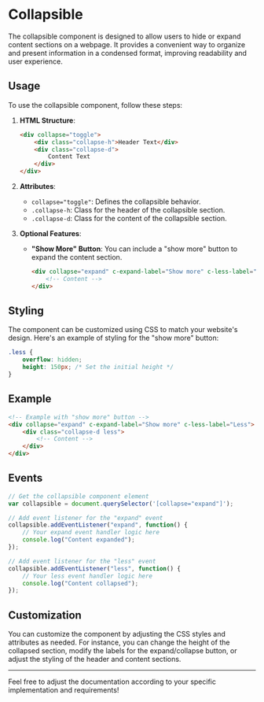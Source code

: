 # Collapsible 

The collapsible component is designed to allow users to hide or expand content sections on a webpage. It provides a convenient way to organize and present information in a condensed format, improving readability and user experience.

## Usage

To use the collapsible component, follow these steps:

1. **HTML Structure**:
   ```html
   <div collapse="toggle"> 
       <div class="collapse-h">Header Text</div>
       <div class="collapse-d">
           Content Text
       </div>
   </div>
   ```

2. **Attributes**:
   - `collapse="toggle"`: Defines the collapsible behavior.
   - `.collapse-h`: Class for the header of the collapsible section.
   - `.collapse-d`: Class for the content of the collapsible section.

3. **Optional Features**:
   - **"Show More" Button**: You can include a "show more" button to expand the content section.
     ```html
     <div collapse="expand" c-expand-label="Show more" c-less-label="Less">
         <!-- Content -->
     </div>
     ```

## Styling

The component can be customized using CSS to match your website's design. Here's an example of styling for the "show more" button:

```css
.less {
    overflow: hidden;
    height: 150px; /* Set the initial height */
}
```

## Example

```html
<!-- Example with "show more" button -->
<div collapse="expand" c-expand-label="Show more" c-less-label="Less">
    <div class="collapse-d less">
        <!-- Content -->
    </div>
</div>
```
## Events
```js
// Get the collapsible component element
var collapsible = document.querySelector('[collapse="expand"]');

// Add event listener for the "expand" event
collapsible.addEventListener("expand", function() {
    // Your expand event handler logic here
    console.log("Content expanded");
});

// Add event listener for the "less" event
collapsible.addEventListener("less", function() {
    // Your less event handler logic here
    console.log("Content collapsed");
});

```

## Customization

You can customize the component by adjusting the CSS styles and attributes as needed. For instance, you can change the height of the collapsed section, modify the labels for the expand/collapse button, or adjust the styling of the header and content sections.

---

Feel free to adjust the documentation according to your specific implementation and requirements!
